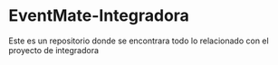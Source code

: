 # EventMate-Integradora
Este es un repositorio donde se encontrara todo lo relacionado con el proyecto de integradora
